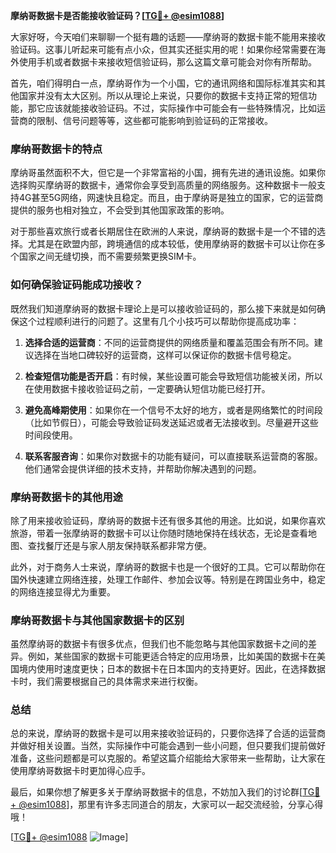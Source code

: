 **摩纳哥数据卡是否能接收验证码？[[TG💪+ @esim1088](https://t.me/s/esim1088)]**

大家好呀，今天咱们来聊聊一个挺有趣的话题——摩纳哥的数据卡能不能用来接收验证码。这事儿听起来可能有点小众，但其实还挺实用的呢！如果你经常需要在海外使用手机或者数据卡来接收短信验证码，那么这篇文章可能会对你有所帮助。

首先，咱们得明白一点，摩纳哥作为一个小国，它的通讯网络和国际标准其实和其他国家并没有太大区别。所以从理论上来说，只要你的数据卡支持正常的短信功能，那它应该就能接收验证码。不过，实际操作中可能会有一些特殊情况，比如运营商的限制、信号问题等等，这些都可能影响到验证码的正常接收。

### **摩纳哥数据卡的特点**

摩纳哥虽然面积不大，但它是一个非常富裕的小国，拥有先进的通讯设施。如果你选择购买摩纳哥的数据卡，通常你会享受到高质量的网络服务。这种数据卡一般支持4G甚至5G网络，网速快且稳定。而且，由于摩纳哥是独立的国家，它的运营商提供的服务也相对独立，不会受到其他国家政策的影响。

对于那些喜欢旅行或者长期居住在欧洲的人来说，摩纳哥的数据卡是一个不错的选择。尤其是在欧盟内部，跨境通信的成本较低，使用摩纳哥的数据卡可以让你在多个国家之间无缝切换，而不需要频繁更换SIM卡。

### **如何确保验证码能成功接收？**

既然我们知道摩纳哥的数据卡理论上是可以接收验证码的，那么接下来就是如何确保这个过程顺利进行的问题了。这里有几个小技巧可以帮助你提高成功率：

1. **选择合适的运营商**：不同的运营商提供的网络质量和覆盖范围会有所不同。建议选择在当地口碑较好的运营商，这样可以保证你的数据卡信号稳定。
   
2. **检查短信功能是否开启**：有时候，某些设置可能会导致短信功能被关闭，所以在使用数据卡接收验证码之前，一定要确认短信功能已经打开。

3. **避免高峰期使用**：如果你在一个信号不太好的地方，或者是网络繁忙的时间段（比如节假日），可能会导致验证码发送延迟或者无法接收到。尽量避开这些时间段使用。

4. **联系客服咨询**：如果你对数据卡的功能有疑问，可以直接联系运营商的客服。他们通常会提供详细的技术支持，并帮助你解决遇到的问题。

### **摩纳哥数据卡的其他用途**

除了用来接收验证码，摩纳哥的数据卡还有很多其他的用途。比如说，如果你喜欢旅游，带着一张摩纳哥的数据卡可以让你随时随地保持在线状态，无论是查看地图、查找餐厅还是与家人朋友保持联系都非常方便。

此外，对于商务人士来说，摩纳哥的数据卡也是一个很好的工具。它可以帮助你在国外快速建立网络连接，处理工作邮件、参加会议等。特别是在跨国业务中，稳定的网络连接显得尤为重要。

### **摩纳哥数据卡与其他国家数据卡的区别**

虽然摩纳哥的数据卡有很多优点，但我们也不能忽略与其他国家数据卡之间的差异。例如，某些国家的数据卡可能更适合特定的应用场景，比如美国的数据卡在美国境内使用时速度更快；日本的数据卡在日本国内的支持更好。因此，在选择数据卡时，我们需要根据自己的具体需求来进行权衡。

### **总结**

总的来说，摩纳哥的数据卡是可以用来接收验证码的，只要你选择了合适的运营商并做好相关设置。当然，实际操作中可能会遇到一些小问题，但只要我们提前做好准备，这些问题都是可以克服的。希望这篇介绍能给大家带来一些帮助，让大家在使用摩纳哥数据卡时更加得心应手。

最后，如果你想了解更多关于摩纳哥数据卡的信息，不妨加入我们的讨论群[[TG💪+ @esim1088](https://t.me/s/esim1088)]，那里有许多志同道合的朋友，大家可以一起交流经验，分享心得哦！

[[TG💪+ @esim1088](https://t.me/s/esim1088) ![Image](https://i.postimg.cc/4NQfJmqS/Snipaste-2025-05-13-00-14-12.png)]